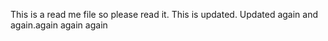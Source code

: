  This is a read me file so please read it.
This is updated. Updated again and again.again again again

